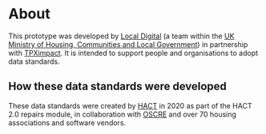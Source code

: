 # About

This prototype was developed by [Local Digital](https://www.localdigital.gov.uk/) (a team within the [UK Ministry of Housing, Communities and Local Government](https://www.gov.uk/government/organisations/ministry-of-housing-communities-local-government)) in partnership with [TPXimpact](https://www.tpximpact.com/). It is intended to support people and organisations to adopt data standards.

## How these data standards were developed

These data standards were created by [HACT](https://hact.org.uk/) in 2020 as part of the HACT 2.0 repairs module, in collaboration with [OSCRE](https://www.oscre.org/) and over 70 housing associations and software vendors.

